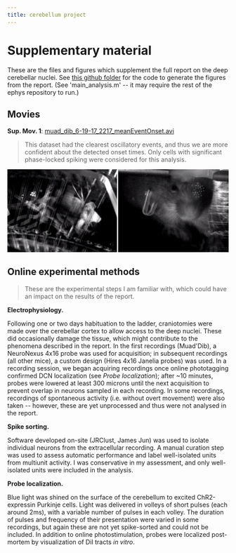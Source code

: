 ```yaml
---
title: cerebellum project
---
```


# Supplementary material

These are the files and figures which supplement the full report on the deep cerebellar nuclei. See [this github folder] for the code to generate the figures from the report. (See 'main_analysis.m' -- it may require the rest of the ephys repository to run.)

[this github folder]:https://github.com/Kelarion/ephys/tree/master/cerebellum

Movies
------
**Sup. Mov. 1**: [muad_dib_6-19-17_2217_meanEventOnset.avi]

> This dataset had the clearest oscillatory events, and thus we are more confident about the detected onset times. Only cells with significant phase-locked spiking were considered for this analysis. 

![alt text][screencap]

[muad_dib_6-19-17_2217_meanEventOnset.avi]: https://drive.google.com/file/d/1ZMPyG3y3KX1GGi99VKt-0TK4YMBdshu4/view?usp=sharing

[screencap]:img/meanMovieStill.jpg "A yellow dot calms the thousand-limbed beast"

Online experimental methods
------
> These are the experimental steps I am familiar with, which could have an impact on the results of the report.

**Electrophysiology.**

Following one or two days habituation to the ladder, craniotomies were made over the cerebellar cortex to allow access to the deep nuclei. These did occasionally damage the tissue, which might contribute to the phenomena described in the report. In the first recordings (Muad'Dib), a NeuroNexus 4x16 probe was used for acquisition; in subsequent recordings (all other mice), a custom design (Hires 4x16 Janelia probes) was used. In a recording session, we began acquiring  recordings once online phototagging confirmed DCN localization (see *Probe localization*); after ~10 minutes, probes were lowered at least 300 microns until the next acquisition to prevent overlap in neurons sampled in each recording. In some recordings, recordings of spontaneous activity (i.e. without overt movement) were also taken -- however, these are yet unprocessed and thus were not analysed in the report.



**Spike sorting.**

Software developed on-site (JRClust, James Jun) was used to isolate individual neurons from the extracellular recording. A manual curation step was used to assess automatic performance and label well-isolated units from multiunit activity. I was conservative in my assessment, and only well-isolated units were included in the analysis.



**Probe localization.**

Blue light was shined on the surface of the cerebellum to excited ChR2-expressin Purkinje cells. Light was delivered in volleys of short pulses (each around 2ms), with a variable number of pulses in each volley. The duration of pulses and frequency of their presentation were varied in some recordings, but again these are not yet spike-sorted and could not be included. In addition to online photostimulation, probes were localized post-mortem by visualization of DiI tracts *in vitro*.

